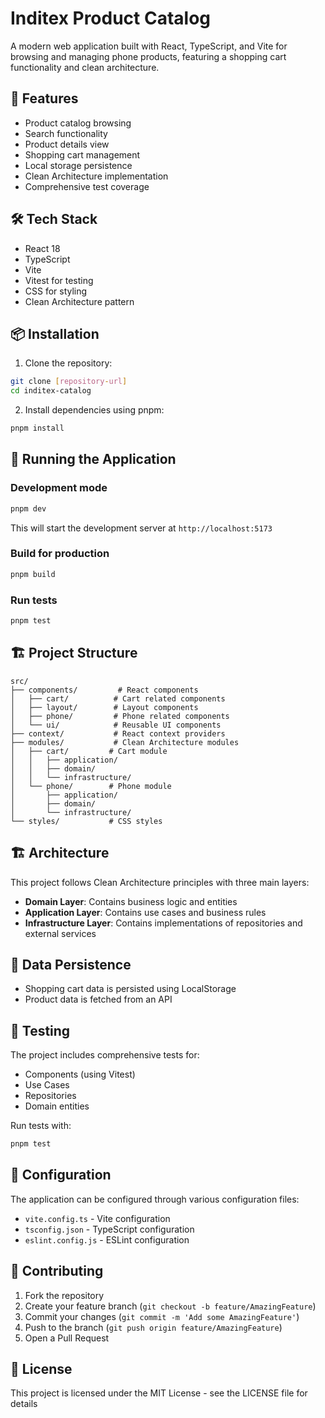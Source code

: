 # Inditex Product Catalog

A modern web application built with React, TypeScript, and Vite for browsing and managing phone products, featuring a shopping cart functionality and clean architecture.

## 🚀 Features

- Product catalog browsing
- Search functionality
- Product details view
- Shopping cart management
- Local storage persistence
- Clean Architecture implementation
- Comprehensive test coverage

## 🛠️ Tech Stack

- React 18
- TypeScript
- Vite
- Vitest for testing
- CSS for styling
- Clean Architecture pattern

## 📦 Installation

1. Clone the repository:

```bash
git clone [repository-url]
cd inditex-catalog
```

2. Install dependencies using pnpm:

```bash
pnpm install
```

## 🚀 Running the Application

### Development mode

```bash
pnpm dev
```

This will start the development server at `http://localhost:5173`

### Build for production

```bash
pnpm build
```

### Run tests

```bash
pnpm test
```

## 🏗️ Project Structure

```
src/
├── components/         # React components
│   ├── cart/          # Cart related components
│   ├── layout/        # Layout components
│   ├── phone/         # Phone related components
│   └── ui/            # Reusable UI components
├── context/           # React context providers
├── modules/           # Clean Architecture modules
│   ├── cart/         # Cart module
│   │   ├── application/
│   │   ├── domain/
│   │   └── infrastructure/
│   └── phone/        # Phone module
│       ├── application/
│       ├── domain/
│       └── infrastructure/
└── styles/           # CSS styles
```

## 🏗️ Architecture

This project follows Clean Architecture principles with three main layers:

- **Domain Layer**: Contains business logic and entities
- **Application Layer**: Contains use cases and business rules
- **Infrastructure Layer**: Contains implementations of repositories and external services

## 💾 Data Persistence

- Shopping cart data is persisted using LocalStorage
- Product data is fetched from an API

## 🧪 Testing

The project includes comprehensive tests for:

- Components (using Vitest)
- Use Cases
- Repositories
- Domain entities

Run tests with:

```bash
pnpm test
```

## 🔧 Configuration

The application can be configured through various configuration files:

- `vite.config.ts` - Vite configuration
- `tsconfig.json` - TypeScript configuration
- `eslint.config.js` - ESLint configuration

## 🤝 Contributing

1. Fork the repository
2. Create your feature branch (`git checkout -b feature/AmazingFeature`)
3. Commit your changes (`git commit -m 'Add some AmazingFeature'`)
4. Push to the branch (`git push origin feature/AmazingFeature`)
5. Open a Pull Request

## 📄 License

This project is licensed under the MIT License - see the LICENSE file for details
